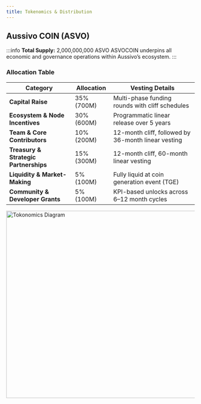 ```yaml
---
title: Tokenomics & Distribution
---
```


## Aussivo COIN (ASVO)

:::info **Total Supply:** 2,000,000,000 ASVO
ASVOCOIN underpins all economic and governance operations within Aussivo’s ecosystem.
:::

### Allocation Table

| **Category**                      | **Allocation** | **Vesting Details**                                      |
|----------------------------------|----------------|----------------------------------------------------------|
| **Capital Raise**                | 35% (700M)     | Multi-phase funding rounds with cliff schedules          |
| **Ecosystem & Node Incentives**  | 30% (600M)     | Programmatic linear release over 5 years                 |
| **Team & Core Contributors**     | 10% (200M)     | 12-month cliff, followed by 36-month linear vesting      |
| **Treasury & Strategic Partnerships** | 15% (300M) | 12-month cliff, 60-month linear vesting                  |
| **Liquidity & Market-Making**    | 5% (100M)      | Fully liquid at coin generation event (TGE)             |
| **Community & Developer Grants** | 5% (100M)      | KPI-based unlocks across 6–12 month cycles               |


<img src="/img/tokonomics_diagram.png" alt="Tokonomics Diagram" width="1000" height="500" />
